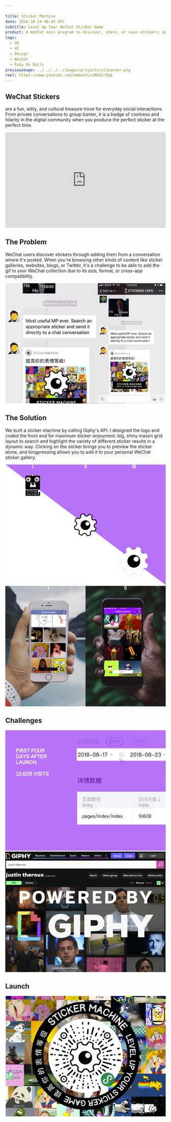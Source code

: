 ```yaml
---

title: Sticker Machine
date: 2018-10-14 06:42 UTC
subtitle: Level Up Your WeChat Sticker Game
product: A WeChat mini program to discover, share, or save stickers; powered by Giphy.
tags:
  - UX
  - UI
  - Design
  - Wechat
  - Ruby On Rails
previewimage: ../../../../images/projects/stibanner.png
reel: https://www.youtube.com/embed/LnJNU5GrPpQ
---
```


## WeChat Stickers

are a fun, witty, and cultural treasure trove for everyday social interactions. From private conversations to group banter, it is a badge of coolness and hilarity in the digital community when you produce the perfect sticker at the perfect time.

<iframe width="100%" height="300px" style="margin: 0 auto" src="https://www.youtube.com/embed/LnJNU5GrPpQ" frameborder="0" allow="autoplay; encrypted-media" allowfullscreen></iframe>

## The Problem

WeChat users discover stickers through adding them from a conversation where it's posted. When you're browsing other kinds of content like sticker galleries, websites, blogs, or Twitter, it's a challenge to be able to add the gif to your WeChat collection due to its size, format, or cross-app compatibility.

![rec](../images/projects/sticker_4.png)

## The Solution

We built a sticker machine by calling Giphy's API. I designed the logo and coded the front end for maximum sticker-enjoyment: big, shiny mason grid layout to search and highlight the variety of different sticker results in a dynamic way. Clicking on the sticker brings you to preview the sticker alone, and longpressing allows you to add it to your personal WeChat sticker gallery.

![icons](../images/projects/sticker_1.png)
![screens](../images/projects/sticker_2.png)

## Challenges
![visits](../images/projects/sticker_3.png)
![poweredbygiphy](../images/projects/sticker_5.png)

## Launch
![stickermachine](../images/projects/sticker_6.png)
<!-- ![poweredbygiphy](../images/projects/) -->
